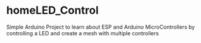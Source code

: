 # homeLED_Control

Simple Arduino Project to learn about ESP and Arduino MicroControllers by controlling a LED and create a mesh with multiple controllers
